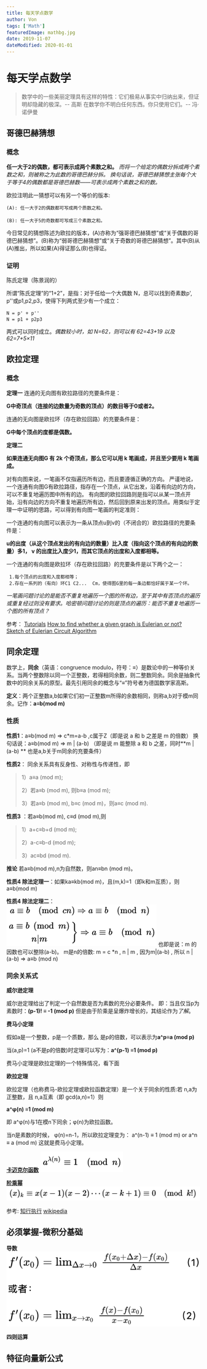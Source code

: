 ```yaml
---
title: 每天学点数学
author: Von
tags: ['Math']
featuredImage: mathbg.jpg
date: 2019-11-07
dateModified: 2020-01-01
---
```


<!-- toc -->

# 每天学点数学

> 数学中的一些美丽定理具有这样的特性：它们极易从事实中归纳出来，但证明却隐藏的极深。-- 高斯
> 在数学你不明白任何东西。你只使用它们。-- 冯·诺伊曼

## 哥德巴赫猜想
### 概念
**任一大于2的偶数，都可表示成两个素数之和。**
*而将一个给定的偶数分拆成两个素数之和，则被称之为此数的哥德巴赫分拆。*
*换句话说，哥德巴赫猜想主张每个大于等于4的偶数都是哥德巴赫数——可表示成两个素数之和的数。*

欧拉注明此一猜想可以有另一个等价的版本:
```none
(A): 任一大于2的偶数都可写成两个质数之和。

(B): 任一大于5的奇数都可写成三个素数之和。
```
今日常见的猜想陈述为欧拉的版本，(A)亦称为“强哥德巴赫猜想”或“关于偶数的哥德巴赫猜想”。(B)称为“弱哥德巴赫猜想”或“关于奇数的哥德巴赫猜想”。其中(B)从(A)推出，所以如果(A)得证那么(B)也得证。

### 证明
陈氏定理（陈景润的）


所谓“陈氏定理”的“1+2”，是指：对于任给一个大偶数 N，总可以找到奇素数p', p''或p1,p2,p3，使得下列两式至少有一个成立：
```shell
N = p' + p''
N = p1 + p2p3
```
两式可以同时成立。*偶数较小时，如 N=62，则可以有 62=43+19 以及 62=7+5×11*


## 欧拉定理
### 概念
**定理一**
连通的无向图有欧拉路径的充要条件是：

**G中奇顶点（连接的边数量为奇数的顶点）的数目等于0或者2。**

连通的无向图是欧拉环（存在欧拉回路）的充要条件是：

**G中每个顶点的度都是偶数。**

**定理二**

**如果连通无向图G 有 2k 个奇顶点，那么它可以用 k 笔画成，并且至少要用 k 笔画成。**

对有向图来说，一笔画不仅指遍历所有边，而且要遵循正确的方向。
严谨地说，一个连通有向图G有欧拉路径，指存在一个顶点，从它出发，沿着有向边的方向，可以不重复地遍历图中所有的边。
有向图的欧拉回路则是指可以从某一顶点开始，沿有向边的方向不重复地遍历所有边，然后回到原来出发的顶点。用类似于定理一中证明的思路，可以得到有向图一笔画的判定准则：

一个连通的有向图可以表示为一条从顶点u到v的（不闭合的）欧拉路径的充要条件是：

**u的出度（从这个顶点发出的有向边的数量）比入度（指向这个顶点的有向边的数量）多1， v 的出度比入度少1，而其它顶点的出度和入度都相等。**

一个连通的有向图是欧拉环（存在欧拉回路）的充要条件是以下两个之一：
```none
 1.每个顶点的出度和入度都相等；
 2.存在一系列的（有向）环C1 C2...  Cm，使得图G里的每一条边都恰好属于某一个环。
```
*一笔画问题讨论的是能否不重复地遍历一个图的所有边，至于其中有否顶点的遍历或重复经过则没有要求。哈密顿问题讨论的则是顶点的遍历：能否不重复地遍历一个图的所有顶点？*

参考：
[Tutorials](https://www.math.ku.edu/~jmartin/courses/math105-F11/Lectures/chapter5-part2.pdf)
[How to find whether a given graph is Eulerian or not?](http://www.geeksforgeeks.org/eulerian-path-and-circuit/)
[Sketch of Eulerian Circuit Algorithm](http://www.ms.uky.edu/~lee/ma515fa10/euler.pdf)

## 同余定理
数学上，**同余**（英语：congruence modulo，符号：≡）是数论中的一种等价关系。当两个整数除以同一个正整数，若得相同余数，则二整数同余。同余是抽象代数中的同余关系的原型。最先引用同余的概念与“≡”符号者为德国数学家高斯。

**定义**：两个正整数a,b如果它们初一正整数m所得的余数相同，则称a,b对于模m同余。记作：**a≡b(mod m)**

### 性质

 **性质1**：a≡b(mod m) => c*m=a-b  ,c属于Z（即是说 a 和 b 之差是 m 的倍数）
换句话说：a≡b(mod m) => m | (a-b)  （即是说 m 能整除 a 和 b 之差，同时**m | (a-b) ** 也是a,b关于m同余的充要条件）

 **性质2**：  同余关系具有反身性、对称性与传递性，即

> 1）a≡a (mod m);
> 
> 2）若a≡b (mod m), 则b≡a (mod m);
> 
> 3）若a≡b (mod m), b≡c (mod m)，则a≡c (mod m).

**性质3** ：若a≡b(mod m), c≡d (mod m),则

> 1）a+c≡b+d (mod m);
> 
> 2）a-c≡b-d (mod m);
> 
> 3）ac≡bd (mod m).
> 
**推论**  若a≡b(mod m),n为自然数，则an≡bn (mod m)。

 **性质4 除法定理一**：如果ka≡kb(mod m)，且(m,k)=1（即k和m互质），则a≡b(mod m) 
 
 **性质4 除法定理二**：
![](/images/math-every/divide.png)
也即是说：m 的因数也可以整除(a-b)。
m是n的倍数: m = c *n , n | m , 因为m|(a-b) , 所以 n | (a-b) => a≡b (mod n)


### 同余关系式

**威尔逊定理**

威尔逊定理给出了判定一个自然数是否为素数的充分必要条件。
即：当且仅当p为素数时：**(p-1)! ≡ -1 (mod p)**
但是由于阶乘是呈爆炸增长的，其结论作为*了解*。

**费马小定理**

假如a是一个整数，p是一个质数，那么 是p的倍数，可以表示为**a^p≡a (mod p)**

当(a,p)=1 (a不是p的倍数)时定理可以写为：**a^(p-1) ≡1 (mod p)**

费马小定理是欧拉定理的一个特殊情况，看下面

**欧拉定理**

欧拉定理（也称费马-欧拉定理或欧拉函数定理）是一个关于同余的性质:若 n,a为正整数，且 n,a互素（即 gcd(a,n)=1）则

**a^φ(n) ≡1 (mod m)**

即 a^φ(n)与1在模n下同余；φ(n)为欧拉函数。

当n是素数的时候， φ(n)=n-1，所以欧拉定理变为：
a^(n-1) ≡ 1 (mod m)  or
  a^n ≡ a (mod m)
这就是费马小定理。

[**卡迈克尔函数**](https://zh.wikipedia.org/wiki/%E5%8D%A1%E9%82%81%E5%85%8B%E7%88%BE%E5%87%BD%E6%95%B8)
![](/images/math-every/kamer.png)

[**阶乘幂**](https://zh.wikipedia.org/wiki/%E9%98%B6%E4%B9%98%E5%B9%82)
![](/images/math-every/jiecheng.png)

参考:
[知行执行](http://www.cnblogs.com/zhixingqiezhixing/archive/2012/04/03/2430676.html)
[wikipedia](https://www.wikipedia.org/)

## 必须掌握-微积分基础

**导数**
![](/images/math-every/导数.png)

**四则运算**


## 特征向量新公式


